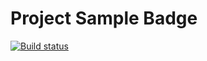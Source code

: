 # Project Sample Badge
[![Build status](https://ci.appveyor.com/api/projects/status/93xnxa21lx52x2fh?svg=true)](https://ci.appveyor.com/project/zilyabayram/autojava-2-3)
